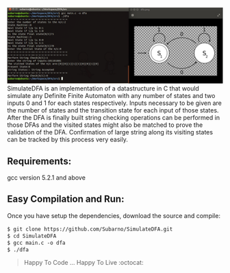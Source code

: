 
![alt text](https://github.com/Subarno/SimulateDFA/blob/master/img/Screenshot%20from%202016-07-29%2000-28-36.png "OverDracht")
SimulateDFA is an implementation of a datastructure in C that would simulate any Definite Finite Automaton with any number of states and two inputs 0 and 1 for each states respectively.
Inputs necessary to be given are the number of states and the transition state for each input of those states. 
After the DFA is finally built string checking operations can be performed in those DFAs and the visited states might also be matched to prove the validation of the DFA. Confirmation of large string along its visiting states can be tracked by this process very easily.

Requirements: 
--------------
  gcc version 5.2.1 and above

Easy Compilation and Run:
-------------------------
  Once you have setup the dependencies, download the source and compile:
`````````````````````````
$ git clone https://github.com/Subarno/SimulateDFA.git
$ cd SimulateDFA
$ gcc main.c -o dfa
$ ./dfa
````````````````````````````
> Happy To Code ... Happy To Live :octocat:


